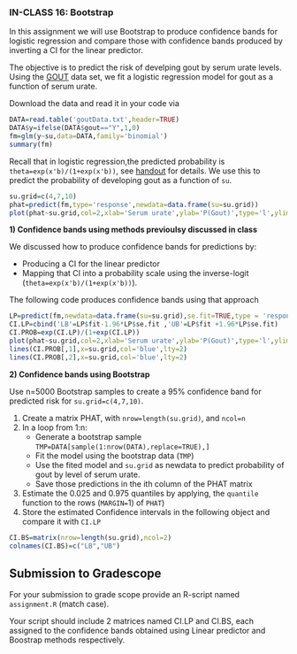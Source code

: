 ### IN-CLASS 16: Bootstrap

In this assignment we will use Bootstrap to produce confidence bands for logistic regression and compare those with confidence bands produced by inverting a CI for the linear predictor.

The objective is to predict the risk of develping gout by serum urate levels. Using the [GOUT](https://github.com/gdlc/STAT_COMP/blob/master/DATA/goutData.txt) data set, we fit a logistic regression model for gout as a function of serum urate.

Download the data and read it in your code via

```R
DATA=read.table('goutData.txt',header=TRUE)
DATA$y=ifelse(DATA$gout=="Y",1,0)
fm=glm(y~su,data=DATA,family='binomial')
summary(fm) 
```


Recall that in logistic regression,the predicted probability is `theta=exp(x'b)/(1+exp(x'b))`, see [handout](https://github.com/gdlc/STAT_COMP/blob/master/HANDOUTS/LogisticRegression.pdf) for details. We use this to predict the probability of developing gout as a function of `su`. 

```r
su.grid=c(4,7,10)
phat=predict(fm,type='response',newdata=data.frame(su=su.grid))
plot(phat~su.grid,col=2,xlab='Serum urate',ylab='P(Gout)',type='l',ylim=c(0,.5))
 ```

 **1) Confidence bands using methods previoulsy discussed in class**

We discussed how to produce confidence bands for predictions by:
   - Producing a CI for the linear predictor
   - Mapping that CI into a probability scale using the inverse-logit (`theta=exp(x'b)/(1+exp(x'b))`).

The following code produces confidence bands using that approach

```r
LP=predict(fm,newdata=data.frame(su=su.grid),se.fit=TRUE,type = 'response')
CI.LP=cbind('LB'=LP$fit-1.96*LP$se.fit ,'UB'=LP$fit +1.96*LP$se.fit) 
CI.PROB=exp(CI.LP)/(1+exp(CI.LP))
plot(phat~su.grid,col=2,xlab='Serum urate',ylab='P(Gout)',type='l',ylim=c(0,.5))
lines(CI.PROB[,1],x=su.grid,col='blue',lty=2)
lines(CI.PROB[,2],x=su.grid,col='blue',lty=2)
```
   
   
**2) Confidence bands using Bootstrap**

Use n=5000 Bootstrap samples to create a 95% confidence band for predicted risk for `su.grid=c(4,7,10)`.

 1. Create a matrix PHAT, with `nrow=length(su.grid)`, and `ncol=n`
 2. In a loop from 1:n:
     - Generate a bootstrap sample `TMP=DATA[sample(1:nrow(DATA),replace=TRUE),]`
     - Fit the model using the bootstrap data (`TMP`)
     - Use the fited model and `su.grid` as newdata to predict probability of gout by level of serum urate.
     - Save those predictions in the ith column of the PHAT matrix
 3. Estimate the 0.025 and 0.975 quantiles by applying, the `quantile` function to the rows (`MARGIN=`1) of `PHAT`)
 4. Store the estimated Confidence intervals in the following object and compare it with `CI.LP`

```R
CI.BS=matrix(nrow=length(su.grid),ncol=2)
colnames(CI.BS)=c("LB","UB")
```

## Submission to Gradescope

For your submission to grade scope provide an R-script named `assignment.R` (match case).

Your script should include 2 matrices named CI.LP and CI.BS, each assigned to the confidence bands obtained using Linear predictor and Boostrap methods respectively.

